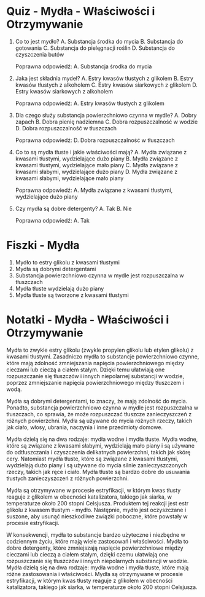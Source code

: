  # Quiz - Mydła - Właściwości i Otrzymywanie

1. Co to jest mydło?
   A. Substancja środka do mycia
   B. Substancja do gotowania
   C. Substancja do pielęgnacji roślin
   D. Substancja do czyszczenia butów

   Poprawna odpowiedź: A. Substancja środka do mycia

2. Jaka jest składnia mydeł?
   A. Estry kwasów tłustych z glikolem
   B. Estry kwasów tłustych z alkoholem
   C. Estry kwasów siarkowych z glikolem
   D. Estry kwasów siarkowych z alkoholem

   Poprawna odpowiedź: A. Estry kwasów tłustych z glikolem

3. Dla czego służy substancja powierzchniowo czynna w mydle?
   A. Dobry zapach
   B. Dobra pienię nadziemna
   C. Dobra rozpuszczalność w wodzie
   D. Dobra rozpuszczalność w tłuszczach

   Poprawna odpowiedź: D. Dobra rozpuszczalność w tłuszczach

4. Co to są mydła tłuste i jakie właściwości mają?
   A. Mydła związane z kwasami tłustymi, wydzielające dużo piany
   B. Mydła związane z kwasami tłustymi, wydzielające mało piany
   C. Mydła związane z kwasami słabymi, wydzielające dużo piany
   D. Mydła związane z kwasami słabymi, wydzielające mało piany

   Poprawna odpowiedź: A. Mydła związane z kwasami tłustymi, wydzielające dużo piany

5. Czy mydła są dobre detergenty?
   A. Tak
   B. Nie

   Poprawna odpowiedź: A. Tak

# Fiszki - Mydła

1. Mydło to estry glikolu z kwasami tłustymi
2. Mydła są dobrymi detergentami
3. Substancja powierzchniowo czynna w mydle jest rozpuszczalna w tłuszczach
4. Mydła tłuste wydzielają dużo piany
5. Mydła tłuste są tworzone z kwasami tłustymi

# Notatki - Mydła - Właściwości i Otrzymywanie

Mydła to zwykle estry glikolu (zwykle propylen glikolu lub etylen glikolu) z kwasami tłustymi. Zasadniczo mydła to substancje powierzchniowo czynne, które mają zdolność zmniejszania napięcia powierzchniowego między cieczami lub cieczą a ciałem stałym. Dzięki temu ułatwiają one rozpuszczanie się tłuszczów i innych niepolarnej substancji w wodzie, poprzez zmniejszanie napięcia powierzchniowego między tłuszczem i wodą.

Mydła są dobrymi detergentami, to znaczy, że mają zdolność do mycia. Ponadto, substancja powierzchniowo czynna w mydle jest rozpuszczalna w tłuszczach, co sprawia, że może rozpuszczać tłuszcze zanieczyszczeń z różnych powierzchni. Mydła są używane do mycia różnych rzeczy, takich jak ciało, włosy, ubrania, naczynia i inne przedmioty domowe.

Mydła dzielą się na dwa rodzaje: mydła wodne i mydła tłuste. Mydła wodne, które są związane z kwasami słabymi, wydzielają mało piany i są używane do odtłuszczania i czyszczenia delikatnych powierzchni, takich jak skórę cery. Natomiast mydła tłuste, które są związane z kwasami tłustymi, wydzielają dużo piany i są używane do mycia silnie zanieczyszczonych rzeczy, takich jak ręce i ciało. Mydła tłuste są bardzo dobre do usuwania tłustych zanieczyszczeń z różnych powierzchni.

Mydła są otrzymywane w procesie estryfikacji, w którym kwas tłusty reaguje z glikolem w obecności katalizatora, takiego jak siarka, w temperaturze około 200 stopni Celsjusza. Produktem tej reakcji jest estr glikolu z kwasem tłustym - mydło. Następnie, mydło jest oczyszczane i suszone, aby usunąć nieszkodliwe związki poboczne, które powstały w procesie estryfikacji.

W konsekwencji, mydła to substancje bardzo użyteczne i niezbędne w codziennym życiu, które mają wiele zastosowań i właściwości. Mydła to dobre detergenty, które zmniejszają napięcie powierzchniowe między cieczami lub cieczą a ciałem stałym, dzięki czemu ułatwiają one rozpuszczanie się tłuszczów i innych niepolarnych substancji w wodzie. Mydła dzielą się na dwa rodzaje: mydła wodne i mydła tłuste, które mają różne zastosowania i właściwości. Mydła są otrzymywane w procesie estryfikacji, w którym kwas tłusty reaguje z glikolem w obecności katalizatora, takiego jak siarka, w temperaturze około 200 stopni Celsjusza.